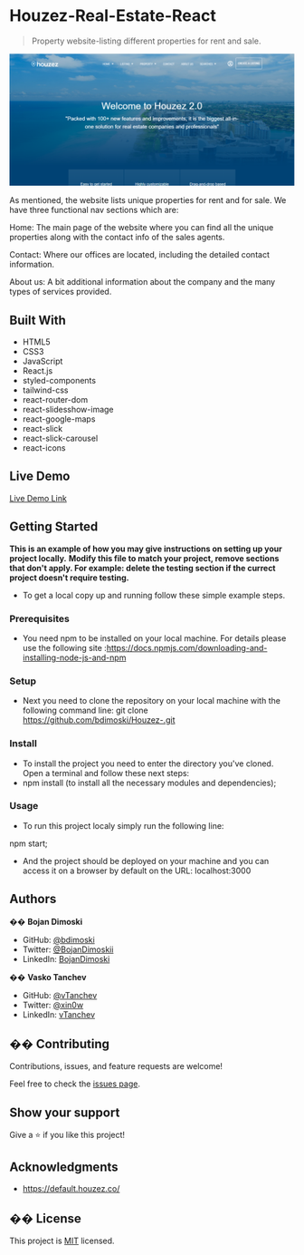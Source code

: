 # Houzez-Real-Estate-React

> Property website-listing different properties for rent and sale.

![screenshot](./src/assets/app-screenshot.png)

As mentioned, the website lists unique properties for rent and for sale. We have three functional nav sections which are:

Home: The main page of the website where you can find all the unique properties along with the contact info of the sales agents.

Contact: Where our offices are located, including the detailed contact information.

About us: A bit additional information about the company and the many types of services provided.

## Built With

- HTML5
- CSS3
- JavaScript
- React.js
- styled-components
- tailwind-css
- react-router-dom
- react-slidesshow-image
- react-google-maps
- react-slick
- react-slick-carousel
- react-icons

## Live Demo

[Live Demo Link](https://houzez-real-estate-react.netlify.app/)


## Getting Started

**This is an example of how you may give instructions on setting up your project locally.**
**Modify this file to match your project, remove sections that don't apply. For example: delete the testing section if the currect project doesn't require testing.**


* To get a local copy up and running follow these simple example steps.

### Prerequisites

* You need npm to be installed on your local machine. For details please use the following site :https://docs.npmjs.com/downloading-and-installing-node-js-and-npm

### Setup

* Next you need to clone the repository on your local machine with the following command line:
git clone https://github.com/bdimoski/Houzez-.git

### Install

* To install the project you need to enter the directory you've cloned. Open a terminal and follow these next steps:
* npm install (to install all the necessary modules and dependencies);

### Usage

* To run this project localy simply run the following line:

npm start;

* And the project should be deployed on your machine and you can access it on a browser by default on the URL: localhost:3000

## Authors

�� **Bojan Dimoski**

- GitHub: [@bdimoski](https://github.com/bdimoski)
- Twitter: [@BojanDimoskii](https://twitter.com/BojanDimoskii)
- LinkedIn: [BojanDimoski](https://www.linkedin.com/in/bojandimoski)

�� **Vasko Tanchev**

- GitHub: [@vTanchev](https://github.com/vTanchev)
- Twitter: [@xin0w](https://twitter.com/xin0w)
- LinkedIn: [vTanchev](https://www.linkedin.com/in/vasko-tanchev)

## �� Contributing

Contributions, issues, and feature requests are welcome!

Feel free to check the [issues page](issues/).

## Show your support

Give a ⭐️ if you like this project!

## Acknowledgments

- https://default.houzez.co/

## �� License

This project is [MIT](lic.url) licensed.

